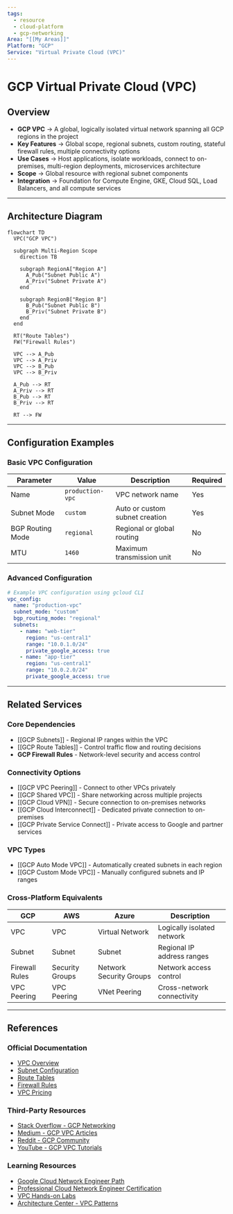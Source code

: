```yaml
---
tags:
  - resource
  - cloud-platform
  - gcp-networking
Area: "[[My Areas]]"
Platform: "GCP"
Service: "Virtual Private Cloud (VPC)"
---
```


# GCP Virtual Private Cloud (VPC)

## Overview

- **GCP VPC** → A global, logically isolated virtual network spanning all GCP regions in the project
- **Key Features** → Global scope, regional subnets, custom routing, stateful firewall rules, multiple connectivity options
- **Use Cases** → Host applications, isolate workloads, connect to on-premises, multi-region deployments, microservices architecture
- **Scope** → Global resource with regional subnet components
- **Integration** → Foundation for Compute Engine, GKE, Cloud SQL, Load Balancers, and all compute services

---

## Architecture Diagram

```mermaid
flowchart TD
  VPC("GCP VPC")

  subgraph Multi-Region Scope
    direction TB

    subgraph RegionA["Region A"]
      A_Pub("Subnet Public A")
      A_Priv("Subnet Private A")
    end

    subgraph RegionB["Region B"]
      B_Pub("Subnet Public B")
      B_Priv("Subnet Private B")
    end
  end

  RT("Route Tables")
  FW("Firewall Rules")

  VPC --> A_Pub
  VPC --> A_Priv
  VPC --> B_Pub
  VPC --> B_Priv

  A_Pub --> RT
  A_Priv --> RT
  B_Pub --> RT
  B_Priv --> RT

  RT --> FW
```


---

## Configuration Examples

### Basic VPC Configuration
| Parameter | Value | Description | Required |
|-----------|-------|-------------|----------|
| Name | `production-vpc` | VPC network name | Yes |
| Subnet Mode | `custom` | Auto or custom subnet creation | Yes |
| BGP Routing Mode | `regional` | Regional or global routing | No |
| MTU | `1460` | Maximum transmission unit | No |

### Advanced Configuration
```yaml
# Example VPC configuration using gcloud CLI
vpc_config:
  name: "production-vpc"
  subnet_mode: "custom"
  bgp_routing_mode: "regional"
  subnets:
    - name: "web-tier"
      region: "us-central1"
      range: "10.0.1.0/24"
      private_google_access: true
    - name: "app-tier"
      region: "us-central1"
      range: "10.0.2.0/24"
      private_google_access: true
```

---

## Related Services

### Core Dependencies
- [[GCP Subnets]] - Regional IP ranges within the VPC
- [[GCP Route Tables]] - Control traffic flow and routing decisions
- **GCP Firewall Rules** - Network-level security and access control

### Connectivity Options
- [[GCP VPC Peering]] - Connect to other VPCs privately
- [[GCP Shared VPC]] - Share networking across multiple projects
- [[GCP Cloud VPN]] - Secure connection to on-premises networks
- [[GCP Cloud Interconnect]] - Dedicated private connection to on-premises
- [[GCP Private Service Connect]] - Private access to Google and partner services

### VPC Types
- [[GCP Auto Mode VPC]] - Automatically created subnets in each region
- [[GCP Custom Mode VPC]] - Manually configured subnets and IP ranges

### Cross-Platform Equivalents
| GCP | AWS | Azure | Description |
|-----|-----|-------|-------------|
| VPC | VPC | Virtual Network | Logically isolated network |
| Subnet | Subnet | Subnet | Regional IP address ranges |
| Firewall Rules | Security Groups | Network Security Groups | Network access control |
| VPC Peering | VPC Peering | VNet Peering | Cross-network connectivity |

---

## References

### Official Documentation
- [VPC Overview](https://cloud.google.com/vpc/docs/vpc)
- [Subnet Configuration](https://cloud.google.com/vpc/docs/subnets)
- [Route Tables](https://cloud.google.com/vpc/docs/routes)
- [Firewall Rules](https://cloud.google.com/vpc/docs/firewalls)
- [VPC Pricing](https://cloud.google.com/vpc/pricing)

### Third-Party Resources
- [Stack Overflow - GCP Networking](https://stackoverflow.com/questions/tagged/google-cloud-networking)
- [Medium - GCP VPC Articles](https://medium.com/tag/google-cloud-vpc)
- [Reddit - GCP Community](https://reddit.com/r/googlecloud)
- [YouTube - GCP VPC Tutorials](https://youtube.com/results?search_query=gcp+vpc+tutorial)

### Learning Resources
- [Google Cloud Network Engineer Path](https://cloud.google.com/training/networking)
- [Professional Cloud Network Engineer Certification](https://cloud.google.com/certification/cloud-network-engineer)
- [VPC Hands-on Labs](https://cloud.google.com/training/courses/networking-gcp)
- [Architecture Center - VPC Patterns](https://cloud.google.com/architecture/best-practices-vpc-design)